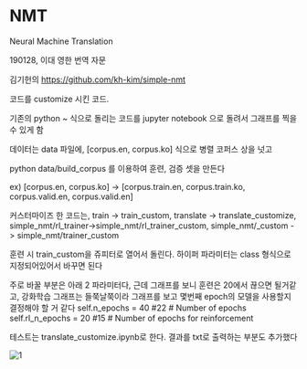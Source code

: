 # NMT
Neural Machine Translation

190128, 이대 영한 번역 자문

김기헌의 https://github.com/kh-kim/simple-nmt

코드를 customize 시킨 코드.

기존의 python ~ 식으로 돌리는 코드를 jupyter notebook 으로 돌려서 그래프를 찍을 수 있게 함

데이터는 data 파일에, [corpus.en, corpus.ko] 식으로 병렬 코퍼스 상을 넛고

python data/build_corpus 를 이용하여 훈련, 검증 셋을 만든다

ex) [corpus.en, corpus.ko] -> [corpus.train.en, corpus.train.ko, corpus.valid.en, corpus.valid.en]


커스터마이즈 한 코드는, train -> train_custom, translate -> translate_customize, 
simple_nmt/rl_trainer->simple_nmt/rl_trainer_custom, simple_nmt/_custom -> simple_nmt/trainer_custom

훈련 시 train_custom을 쥬피터로 열어서 돌린다. 하이퍼 파라미터는 class 형식으로 지정되어있어서 바꾸면 된다

주로 바꿀 부분은 아래 2 파라미터다, 근데 그래프를 보니 훈련은 20에서 끊으면 될거같고, 강화학습 그래프는 들쭉날쭉이라 그래프를 보고 몇번째 epoch의 모델을 사용할지 결정해야 할 거 같다
self.n_epochs       = 40  #22  # Number of epochs
self.rl_n_epochs    = 20  #15  # Number of epochs for reinforcement


테스트는 translate_customize.ipynb로 한다. 결과를 txt로 출력하는 부분도 추가했다

![1](https://user-images.githubusercontent.com/38748880/51825385-03bea300-2328-11e9-853d-dcdb01459e37.png)
